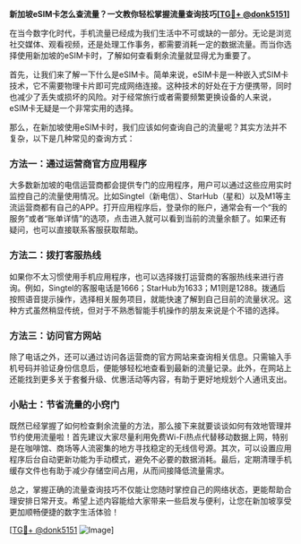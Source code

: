 **新加坡eSIM卡怎么查流量？一文教你轻松掌握流量查询技巧[[TG💪+ @donk5151](https://t.me/s/donk5151)]**

在当今数字化时代，手机流量已经成为我们生活中不可或缺的一部分。无论是浏览社交媒体、观看视频，还是处理工作事务，都需要消耗一定的数据流量。而当你选择使用新加坡的eSIM卡时，了解如何查看剩余流量就显得尤为重要了。

首先，让我们来了解一下什么是eSIM卡。简单来说，eSIM卡是一种嵌入式SIM卡技术，它不需要物理卡片即可完成网络连接。这种技术的好处在于方便携带，同时也减少了丢失或损坏的风险。对于经常旅行或者需要频繁更换设备的人来说，eSIM卡无疑是一个非常实用的选择。

那么，在新加坡使用eSIM卡时，我们应该如何查询自己的流量呢？其实方法并不复杂，以下是几种常见的查询方式：

### 方法一：通过运营商官方应用程序

大多数新加坡的电信运营商都会提供专门的应用程序，用户可以通过这些应用实时监控自己的流量使用情况。比如Singtel（新电信）、StarHub（星和）以及M1等主流运营商都有自己的APP。打开应用程序后，登录你的账户，通常会有一个“我的服务”或者“账单详情”的选项，点击进入就可以看到当前的流量余额了。如果还有疑问，也可以直接联系客服获取帮助。

### 方法二：拨打客服热线

如果你不太习惯使用手机应用程序，也可以选择拨打运营商的客服热线来进行咨询。例如，Singtel的客服电话是1666；StarHub为1633；M1则是1288。拨通后按照语音提示操作，选择相关服务项目，就能快速了解到自己目前的流量状况。这种方式虽然稍显传统，但对于不熟悉智能手机操作的朋友来说是个不错的选择。

### 方法三：访问官方网站

除了电话之外，还可以通过访问各运营商的官方网站来查询相关信息。只需输入手机号码并验证身份信息后，便能够轻松地查看到最新的流量记录。此外，在网站上还能找到更多关于套餐升级、优惠活动等内容，有助于更好地规划个人通讯支出。

### 小贴士：节省流量的小窍门

既然已经掌握了如何检查剩余流量的方法，那么接下来就要谈谈如何有效地管理并节约使用流量啦！首先建议大家尽量利用免费Wi-Fi热点代替移动数据上网，特别是在咖啡馆、商场等人流密集的地方寻找稳定的无线信号源。其次，可以设置应用程序后台自动更新功能为手动模式，避免不必要的数据消耗。最后，定期清理手机缓存文件也有助于减少存储空间占用，从而间接降低流量需求。

总之，掌握正确的流量查询技巧不仅能让您随时掌控自己的网络状态，更能帮助合理安排日常开支。希望上述内容能给大家带来一些启发与便利，让您在新加坡享受更加顺畅便捷的数字生活体验！

[[TG💪+ @donk5151](https://t.me/s/donk5151) ![Image](https://i.postimg.cc/rwNCRYN7/Snipaste-2025-04-30-17-27-05.png)]